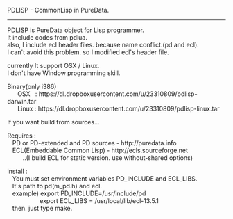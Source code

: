<p>PDLISP - CommonLisp in PureData.</p>
<hr />
<p>PDLISP is PureData object for Lisp programmer.<br />
It include codes from pdlua.<br />
also, I include ecl header files. because name conflict.(pd and ecl).<br />
I can't avoid this problem. so I modified ecl's header file.<br />
</p>

<p>currently It support OSX / Linux.<br />
I don't have Window programming skill.
</p>

<p>Binary(only i386)<br />
&nbsp; &nbsp;&nbsp; &nbsp;OSX &nbsp; :  https://dl.dropboxusercontent.com/u/23310809/pdlisp-darwin.tar <br />
&nbsp; &nbsp;&nbsp; &nbsp;Linux : https://dl.dropboxusercontent.com/u/23310809/pdlisp-linux.tar<br />
</p>

<p> If you want build from sources...</p>
<p> Requires : <br />
&nbsp; &nbsp;PD or PD-extended and PD sources - http://puredata.info <br />
&nbsp; &nbsp;ECL(Embeddable Common Lisp) - http://ecls.sourceforge.net<br />
&nbsp; &nbsp;&nbsp; &nbsp;&nbsp; &nbsp;..(I build ECL for static version. use without-shared options)
</p>
<p>  install :<br />
&nbsp; &nbsp;You must set environment variables PD_INCLUDE and ECL_LIBS.<br />
&nbsp; &nbsp;It's path to pd(m_pd.h) and ecl.<br />
&nbsp; &nbsp;example) export PD_INCLUDE=/usr/include/pd<br />
&nbsp; &nbsp;&nbsp; &nbsp;&nbsp; &nbsp;&nbsp; &nbsp;&nbsp; &nbsp;&nbsp; &nbsp;&nbsp;export ECL_LIBS = /usr/local/lib/ecl-13.5.1<br />
&nbsp; &nbsp;then. just type make.<br />
